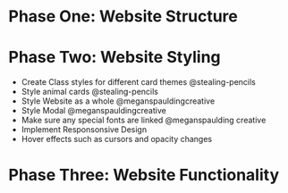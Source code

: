 # Phase One: Website Structure


# Phase Two: Website Styling
* Create Class styles for different card themes @stealing-pencils
* Style animal cards @stealing-pencils
* Style Website as a whole @meganspauldingcreative
* Style Modal @meganspauldingcreative
* Make sure any special fonts are linked @meganspaulding creative
* Implement Responsonsive Design 
* Hover effects such as cursors and opacity changes 

# Phase Three: Website Functionality